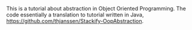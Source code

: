 This is a tutorial about abstraction in Object Oriented Programming. The code essentially a translation to tutorial written in Java, https://github.com/thjanssen/Stackify-OopAbstraction. 

